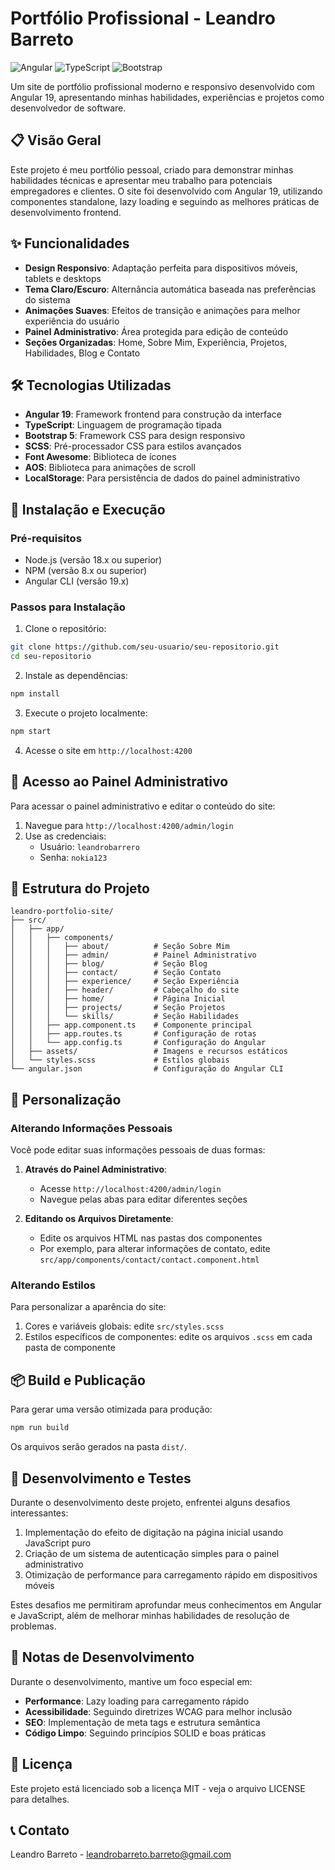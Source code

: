 # Portfólio Profissional - Leandro Barreto

![Angular](https://img.shields.io/badge/Angular-19.2.0-DD0031?style=flat-square&logo=angular)
![TypeScript](https://img.shields.io/badge/TypeScript-5.7.2-3178C6?style=flat-square&logo=typescript)
![Bootstrap](https://img.shields.io/badge/Bootstrap-5.3.6-7952B3?style=flat-square&logo=bootstrap)

Um site de portfólio profissional moderno e responsivo desenvolvido com Angular 19, apresentando minhas habilidades, experiências e projetos como desenvolvedor de software.

## 📋 Visão Geral

Este projeto é meu portfólio pessoal, criado para demonstrar minhas habilidades técnicas e apresentar meu trabalho para potenciais empregadores e clientes. O site foi desenvolvido com Angular 19, utilizando componentes standalone, lazy loading e seguindo as melhores práticas de desenvolvimento frontend.

## ✨ Funcionalidades

- **Design Responsivo**: Adaptação perfeita para dispositivos móveis, tablets e desktops
- **Tema Claro/Escuro**: Alternância automática baseada nas preferências do sistema
- **Animações Suaves**: Efeitos de transição e animações para melhor experiência do usuário
- **Painel Administrativo**: Área protegida para edição de conteúdo
- **Seções Organizadas**: Home, Sobre Mim, Experiência, Projetos, Habilidades, Blog e Contato

## 🛠️ Tecnologias Utilizadas

- **Angular 19**: Framework frontend para construção da interface
- **TypeScript**: Linguagem de programação tipada
- **Bootstrap 5**: Framework CSS para design responsivo
- **SCSS**: Pré-processador CSS para estilos avançados
- **Font Awesome**: Biblioteca de ícones
- **AOS**: Biblioteca para animações de scroll
- **LocalStorage**: Para persistência de dados do painel administrativo

## 🚀 Instalação e Execução

### Pré-requisitos

- Node.js (versão 18.x ou superior)
- NPM (versão 8.x ou superior)
- Angular CLI (versão 19.x)

### Passos para Instalação

1. Clone o repositório:
```bash
git clone https://github.com/seu-usuario/seu-repositorio.git
cd seu-repositorio
```

2. Instale as dependências:
```bash
npm install
```

3. Execute o projeto localmente:
```bash
npm start
```

4. Acesse o site em `http://localhost:4200`

## 🔐 Acesso ao Painel Administrativo

Para acessar o painel administrativo e editar o conteúdo do site:

1. Navegue para `http://localhost:4200/admin/login`
2. Use as credenciais:
   - Usuário: `leandrobarrero`
   - Senha: `nokia123`

## 📁 Estrutura do Projeto

```
leandro-portfolio-site/
├── src/
│   ├── app/
│   │   ├── components/
│   │   │   ├── about/          # Seção Sobre Mim
│   │   │   ├── admin/          # Painel Administrativo
│   │   │   ├── blog/           # Seção Blog
│   │   │   ├── contact/        # Seção Contato
│   │   │   ├── experience/     # Seção Experiência
│   │   │   ├── header/         # Cabeçalho do site
│   │   │   ├── home/           # Página Inicial
│   │   │   ├── projects/       # Seção Projetos
│   │   │   └── skills/         # Seção Habilidades
│   │   ├── app.component.ts    # Componente principal
│   │   ├── app.routes.ts       # Configuração de rotas
│   │   └── app.config.ts       # Configuração do Angular
│   ├── assets/                 # Imagens e recursos estáticos
│   └── styles.scss             # Estilos globais
└── angular.json                # Configuração do Angular CLI
```

## 🔧 Personalização

### Alterando Informações Pessoais

Você pode editar suas informações pessoais de duas formas:

1. **Através do Painel Administrativo**:
   - Acesse `http://localhost:4200/admin/login`
   - Navegue pelas abas para editar diferentes seções

2. **Editando os Arquivos Diretamente**:
   - Edite os arquivos HTML nas pastas dos componentes
   - Por exemplo, para alterar informações de contato, edite `src/app/components/contact/contact.component.html`

### Alterando Estilos

Para personalizar a aparência do site:

1. Cores e variáveis globais: edite `src/styles.scss`
2. Estilos específicos de componentes: edite os arquivos `.scss` em cada pasta de componente

## 📦 Build e Publicação

Para gerar uma versão otimizada para produção:

```bash
npm run build
```

Os arquivos serão gerados na pasta `dist/`.



## 🧪 Desenvolvimento e Testes

Durante o desenvolvimento deste projeto, enfrentei alguns desafios interessantes:

1. Implementação do efeito de digitação na página inicial usando JavaScript puro
2. Criação de um sistema de autenticação simples para o painel administrativo
3. Otimização de performance para carregamento rápido em dispositivos móveis

Estes desafios me permitiram aprofundar meus conhecimentos em Angular e JavaScript, além de melhorar minhas habilidades de resolução de problemas.

## 📝 Notas de Desenvolvimento

Durante o desenvolvimento, mantive um foco especial em:

- **Performance**: Lazy loading para carregamento rápido
- **Acessibilidade**: Seguindo diretrizes WCAG para melhor inclusão
- **SEO**: Implementação de meta tags e estrutura semântica
- **Código Limpo**: Seguindo princípios SOLID e boas práticas

## 📄 Licença

Este projeto está licenciado sob a licença MIT - veja o arquivo LICENSE para detalhes.

## 📞 Contato

Leandro Barreto - [leandrobarreto.barreto@gmail.com](mailto:leandrobarreto.barreto123@gmail.com)



